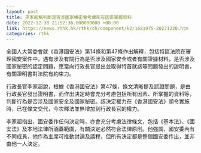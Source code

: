 ```yaml
---
layout: post
title: 李家超稱判斷是否涉國家機密會考慮所有因素掌握資料
date: 2022-12-30 21:52:36.000000000 +08:00
link: https://news.rthk.hk/rthk/ch/component/k2/1681975-20221230.htm
categories: rthk
---
```


全國人大常委會就《香港國安法》第14條和第47條作出解釋，包括特區法院在審理國安案件中，遇有涉及有關行為是否涉及國家安全或者有關證據材料，是否涉及國家秘密的認定問題，應當向行政長官提出並取得特首就該等問題發出的證明書，有關證明書對法院有約束力。

行政長官李家超說，根據《香港國安法》第47條，條文清晰提及認證問題，是由行政長官發出證明書，而作出決定時會充分考慮包括所有因素、所掌握的資料等，判斷行為是否涉及國家安全及國家秘密。該決定權力在《香港國安法》頒令實施時，已在條文交代，今次釋法並無增加到行政長官的權力。

李家超指出，國安委作任何決定時，亦會充分考慮法律條文，包括《基本法》、《國安法》及本地法律所涵蓋範圍，有關決定必然符合法律原則。他強調，國安委內有不同成員，他作為主席可推動討論及議程，但所有決定都是整個國安委作出，並非由他一人決定。
